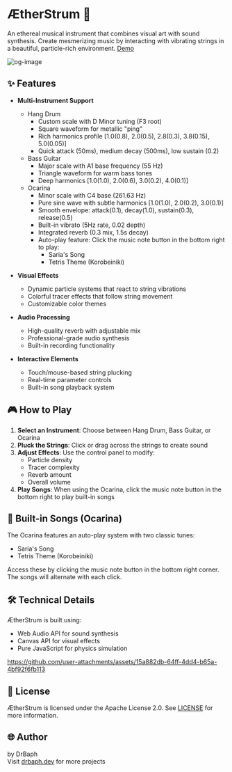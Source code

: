 # ÆtherStrum 🎵

An ethereal musical instrument that combines visual art with sound synthesis. Create mesmerizing music by interacting with vibrating strings in a beautiful, particle-rich environment. [Demo](https://drbaph.dev)

![og-image](https://saganaki22.github.io/AetherStrum/)


## ✨ Features

- **Multi-Instrument Support**
  - Hang Drum
    - Custom scale with D Minor tuning (F3 root)
    - Square waveform for metallic "ping"
    - Rich harmonics profile [1.0(0.8), 2.0(0.5), 2.8(0.3), 3.8(0.15), 5.0(0.05)]
    - Quick attack (50ms), medium decay (500ms), low sustain (0.2)
  - Bass Guitar
    - Major scale with A1 base frequency (55 Hz)
    - Triangle waveform for warm bass tones
    - Deep harmonics [1.0(1.0), 2.0(0.6), 3.0(0.2), 4.0(0.1)]
  - Ocarina
    - Minor scale with C4 base (261.63 Hz)
    - Pure sine wave with subtle harmonics [1.0(1.0), 2.0(0.2), 3.0(0.1)]
    - Smooth envelope: attack(0.1), decay(1.0), sustain(0.3), release(0.5)
    - Built-in vibrato (5Hz rate, 0.02 depth)
    - Integrated reverb (0.3 mix, 1.5s decay)
    - Auto-play feature: Click the music note button in the bottom right to play:
      - Saria's Song
      - Tetris Theme (Korobeiniki)

- **Visual Effects**
  - Dynamic particle systems that react to string vibrations
  - Colorful tracer effects that follow string movement
  - Customizable color themes

- **Audio Processing**
  - High-quality reverb with adjustable mix
  - Professional-grade audio synthesis
  - Built-in recording functionality

- **Interactive Elements**
  - Touch/mouse-based string plucking
  - Real-time parameter controls
  - Built-in song playback system

## 🎮 How to Play

1. **Select an Instrument**: Choose between Hang Drum, Bass Guitar, or Ocarina
2. **Pluck the Strings**: Click or drag across the strings to create sound
3. **Adjust Effects**: Use the control panel to modify:
   - Particle density
   - Tracer complexity
   - Reverb amount
   - Overall volume
4. **Play Songs**: When using the Ocarina, click the music note button in the bottom right to play built-in songs

## 🎵 Built-in Songs (Ocarina)

The Ocarina features an auto-play system with two classic tunes:
- Saria's Song
- Tetris Theme (Korobeiniki)

Access these by clicking the music note button in the bottom right corner. The songs will alternate with each click.

## 🛠️ Technical Details

ÆtherStrum is built using:
- Web Audio API for sound synthesis
- Canvas API for visual effects
- Pure JavaScript for physics simulation

https://github.com/user-attachments/assets/15a882db-64ff-4dd4-b65a-4bf92f6fb113

## 📜 License

ÆtherStrum is licensed under the Apache License 2.0. See [LICENSE](LICENSE) for more information.

## 🌐 Author

by DrBaph  
Visit [drbaph.dev](https://drbaph.dev) for more projects
